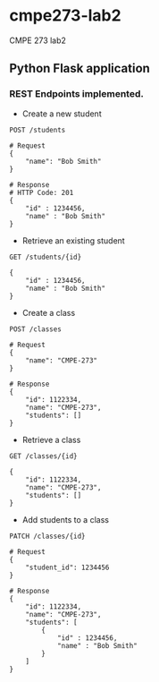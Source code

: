 # cmpe273-lab2
CMPE 273 lab2

## Python Flask application

### REST Endpoints implemented.

* Create a new student

```
POST /students

# Request
{
    "name": "Bob Smith"
}

# Response
# HTTP Code: 201
{
    "id" : 1234456,
    "name" : "Bob Smith"
}
```

* Retrieve an existing student

```
GET /students/{id}

{
    "id" : 1234456,
    "name" : "Bob Smith"
}
```

* Create a class

```
POST /classes

# Request
{
    "name": "CMPE-273"
}

# Response
{
    "id": 1122334,
    "name": "CMPE-273",
    "students": []
}
```

* Retrieve a class

```
GET /classes/{id}

{
    "id": 1122334,
    "name": "CMPE-273",
    "students": []
}
```

* Add students to a class

```
PATCH /classes/{id}

# Request
{
    "student_id": 1234456
}

# Response
{
    "id": 1122334,
    "name": "CMPE-273",
    "students": [
        {
            "id" : 1234456,
            "name" : "Bob Smith"
        }
    ]
}

```